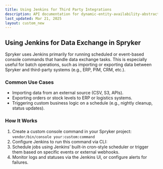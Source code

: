 ```yaml
---
title: Using Jenkins for Third Party Integrations
description: API documentation for dynamic-entity-availability-abstracts.
last_updated: Mar 21, 2025
layout: custom_new
---
```


## Using Jenkins for Data Exchange in Spryker

Spryker uses Jenkins primarily for running scheduled or event-based console commands that handle data exchange tasks. This is especially useful for batch operations, such as importing or exporting data between Spryker and third-party systems (e.g., ERP, PIM, CRM, etc.).

### Common Use Cases

- Importing data from an external source (CSV, S3, APIs).
- Exporting orders or stock levels to ERP or logistics systems.
- Triggering custom business logic on a schedule (e.g., nightly cleanup, status updates).

### How It Works

1. Create a custom console command in your Spryker project:
   `vendor/bin/console your:custom:command`
2. Configure Jenkins to run this command via CLI:
3. Schedule jobs using Jenkins’ built-in cron-style scheduler or trigger them based on specific events or external webhooks.
4. Monitor logs and statuses via the Jenkins UI, or configure alerts for failures.



